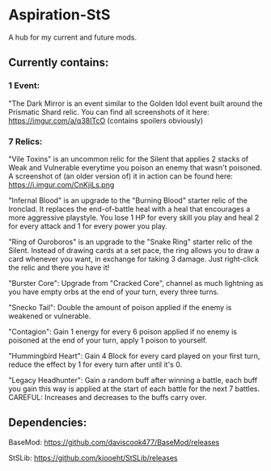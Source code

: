 # Aspiration-StS
A hub for my current and future mods.

## Currently contains:
### 1 Event: 
"The Dark Mirror is an event similar to the Golden Idol event built around the Prismatic Shard relic.
You can find all screenshots of it here: https://imgur.com/a/q38ITcO (contains spoilers obviously)

### 7 Relics:
"Vile Toxins" is an uncommon relic for the Silent that applies 2 stacks of Weak and Vulnerable everytime you poison an enemy that wasn't poisoned. A screenshot of (an older version of) it in action can be found here: https://i.imgur.com/CnKjiLs.png

"Infernal Blood" is an upgrade to the "Burning Blood" starter relic of the Ironclad. It replaces the end-of-battle heal with a heal that encourages a more aggressive playstyle. You lose 1 HP for every skill you play and heal 2 for every attack and 1 for every power you play.

"Ring of Ouroboros" is an upgrade to the "Snake Ring" starter relic of the Silent. Instead of drawing cards at a set pace, the ring allows you to draw a card whenever you want, in exchange for taking 3 damage. Just right-click the relic and there you have it!

"Burster Core": Upgrade from "Cracked Core", channel as much lightning as you have empty orbs at the end of your turn, every three turns.

"Snecko Tail": Double the amount of poison applied if the enemy is weakened or vulnerable.

"Contagion": Gain 1 energy for every 6 poison applied if no enemy is poisoned at the end of your turn, apply 1 poison to yourself.

"Hummingbird Heart": Gain 4 Block for every card played on your first turn, reduce the effect by 1 for every turn after until it's 0.

"Legacy Headhunter": Gain a random buff after winning a battle, each buff you gain this way is applied at the start of each battle for the next 7 battles. CAREFUL: Increases and decreases to the buffs carry over.


## Dependencies:
BaseMod: https://github.com/daviscook477/BaseMod/releases  

StSLib: https://github.com/kiooeht/StSLib/releases
